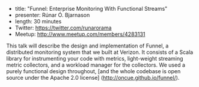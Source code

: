* title: "Funnel: Enterprise Monitoring With Functional Streams"
* presenter: Rúnar Ó. Bjarnason
* length: 30 minutes
* Twitter: https://twitter.com/runarorama
* Meetup: http://www.meetup.com/members/4283131

This talk will describe the design and implementation of Funnel, a distributed monitoring system that we built at Verizon. It consists of a Scala library for instrumenting your code with metrics, light-weight streaming metric collectors, and a workload manager for the collectors. We used a purely functional design throughout, [and the whole codebase is open source under the Apache 2.0 license] (http://oncue.github.io/funnel/).
